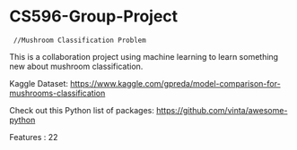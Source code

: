 # CS596-Group-Project
     //Mushroom Classification Problem
     
This is a collaboration project using machine learning to learn something new about mushroom classification.

Kaggle Dataset: https://www.kaggle.com/gpreda/model-comparison-for-mushrooms-classification

Check out this Python list of packages: https://github.com/vinta/awesome-python

Features : 22

